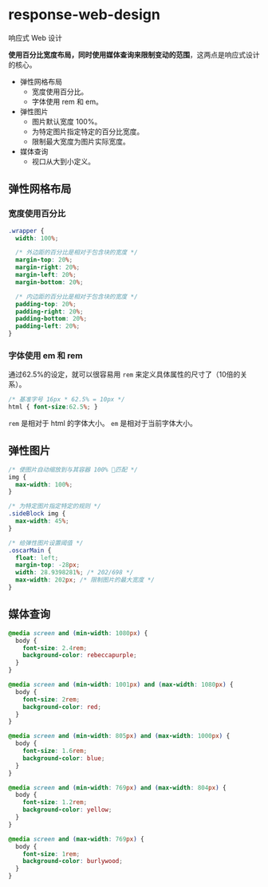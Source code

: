 # response-web-design

响应式 Web 设计

**使用百分比宽度布局，同时使用媒体查询来限制变动的范围**，这两点是响应式设计的核心。

- 弹性网格布局
  - 宽度使用百分比。
  - 字体使用 rem 和 em。
- 弹性图片
  - 图片默认宽度 100%。
  - 为特定图片指定特定的百分比宽度。
  - 限制最大宽度为图片实际宽度。
- 媒体查询
  - 视口从大到小定义。

## 弹性网格布局

### 宽度使用百分比

```css
.wrapper {
  width: 100%;

  /* 外边距的百分比是相对于包含块的宽度 */
  margin-top: 20%;
  margin-right: 20%;
  margin-left: 20%;
  margin-bottom: 20%;

  /* 内边距的百分比是相对于包含块的宽度 */
  padding-top: 20%;
  padding-right: 20%;
  padding-bottom: 20%;
  padding-left: 20%;
}
```

### 字体使用 em 和 rem

通过62.5%的设定，就可以很容易用 `rem` 来定义具体属性的尺寸了（10倍的关系）。

```css
/* 基准字号 16px * 62.5% = 10px */ 
html { font-size:62.5%; }
```


`rem` 是相对于 html 的字体大小。
`em` 是相对于当前字体大小。

## 弹性图片

```css
/* 使图片自动缩放到与其容器 100% 匹配 */
img {
  max-width: 100%;
}

/* 为特定图片指定特定的规则 */
.sideBlock img {
  max-width: 45%;
}

/* 给弹性图片设置阈值 */
.oscarMain {
  float: left;
  margin-top: -28px;
  width: 28.9398281%; /* 202/698 */
  max-width: 202px; /* 限制图片的最大宽度 */
}
```

## 媒体查询

```css
@media screen and (min-width: 1080px) {
  body {
    font-size: 2.4rem;
    background-color: rebeccapurple;
  }
}

@media screen and (min-width: 1001px) and (max-width: 1080px) {
  body {
    font-size: 2rem;
    background-color: red;
  }
}

@media screen and (min-width: 805px) and (max-width: 1000px) {
  body {
    font-size: 1.6rem;
    background-color: blue;
  }
}

@media screen and (min-width: 769px) and (max-width: 804px) {
  body {
    font-size: 1.2rem;
    background-color: yellow;
  }
}

@media screen and (max-width: 769px) {
  body {
    font-size: 1rem;
    background-color: burlywood;
  }
}
```